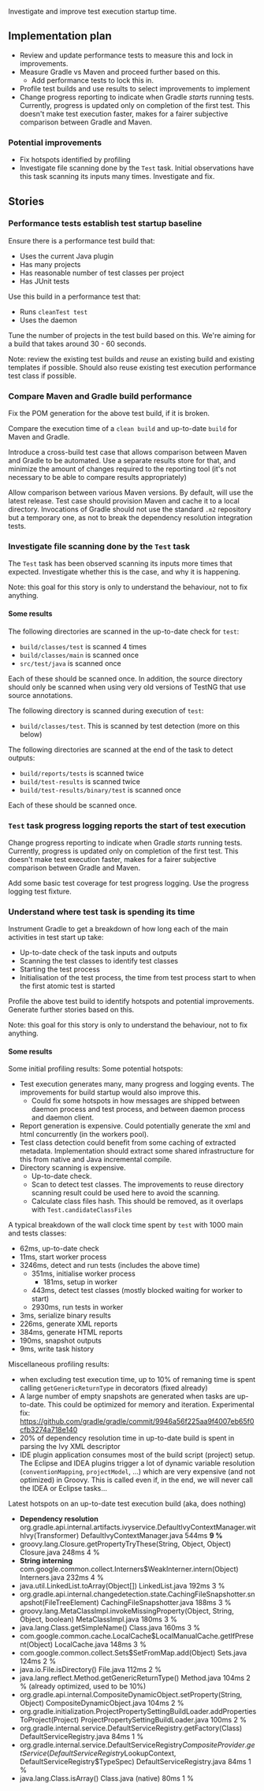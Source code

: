 Investigate and improve test execution startup time.

## Implementation plan

- Review and update performance tests to measure this and lock in improvements.
- Measure Gradle vs Maven and proceed further based on this.
    - Add performance tests to lock this in.
- Profile test builds and use results to select improvements to implement
- Change progress reporting to indicate when Gradle _starts_ running tests. Currently, progress is updated only on completion of the first test.
  This doesn't make test execution faster, makes for a fairer subjective comparison between Gradle and Maven.

### Potential improvements

- Fix hotspots identified by profiling
- Investigate file scanning done by the `Test` task. Initial observations have this task scanning its inputs many times. Investigate and fix.

## Stories

### Performance tests establish test startup baseline

Ensure there is a performance test build that:

- Uses the current Java plugin
- Has many projects
- Has reasonable number of test classes per project
- Has JUnit tests

Use this build in a performance test that:

- Runs `cleanTest test`
- Uses the daemon

Tune the number of projects in the test build based on this. We're aiming for a build that takes around 30 - 60 seconds.

Note: review the existing test builds and _reuse_ an existing build and existing templates if possible. Should also reuse existing test execution performance test class if possible.

### Compare Maven and Gradle build performance

Fix the POM generation for the above test build, if it is broken.

Compare the execution time of a `clean build` and up-to-date `build` for Maven and Gradle.

Introduce a cross-build test case that allows comparison between Maven and Gradle to be automated. Use a separate results store for that, and minimize the amount of changes required to the reporting tool (it's not necessary to be able to compare results appropriately)

Allow comparison between various Maven versions. By default, will use the latest release. Test case should provision Maven and cache it to a local directory. Invocations of Gradle should not use the standard `.m2` repository but a temporary one, as not to break the dependency resolution integration tests.

### Investigate file scanning done by the `Test` task

The `Test` task has been observed scanning its inputs more times that expected. Investigate whether this is the case, and why it is happening.

Note: this goal for this story is only to understand the behaviour, not to fix anything.

#### Some results

The following directories are scanned in the up-to-date check for `test`:

- `build/classes/test` is scanned 4 times
- `build/classes/main` is scanned once
- `src/test/java` is scanned once

Each of these should be scanned once. In addition, the source directory should only be scanned when using very old versions of TestNG that use source annotations.

The following directory is scanned during execution of `test`:

- `build/classes/test`. This is scanned by test detection (more on this below)

The following directories are scanned at the end of the task to detect outputs:

- `build/reports/tests` is scanned twice
- `build/test-results` is scanned twice
- `build/test-results/binary/test` is scanned once

Each of these should be scanned once.

### `Test` task progress logging reports the start of test execution

Change progress reporting to indicate when Gradle _starts_ running tests. Currently, progress is updated only on completion of the first test.
This doesn't make test execution faster, makes for a fairer subjective comparison between Gradle and Maven.

Add some basic test coverage for test progress logging. Use the progress logging test fixture.

### Understand where test task is spending its time

Instrument Gradle to get a breakdown of how long each of the main activities in test start up take:

- Up-to-date check of the task inputs and outputs
- Scanning the test classes to identify test classes
- Starting the test process
- Initialisation of the test process, the time from test process start to when the first atomic test is started

Profile the above test build to identify hotspots and potential improvements. Generate further stories based on this.

Note: this goal for this story is only to understand the behaviour, not to fix anything.

#### Some results

Some initial profiling results: Some potential hotspots:

- Test execution generates many, many progress and logging events. The improvements for build startup would also improve this.
    - Could fix some hotspots in how messages are shipped between daemon process and test process, and between daemon process and daemon client.
- Report generation is expensive. Could potentially generate the xml and html concurrently (in the workers pool).
- Test class detection could benefit from some caching of extracted metadata. Implementation should extract some shared infrastructure for this from
  native and Java incremental compile.
- Directory scanning is expensive.
    - Up-to-date check.
    - Scan to detect test classes. The improvements to reuse directory scanning result could be used here to avoid the scanning.
    - Calculate class files hash. This should be removed, as it overlaps with `Test.candidateClassFiles`

A typical breakdown of the wall clock time spent by `test` with 1000 main and tests classes:

- 62ms, up-to-date check
- 11ms, start worker process
- 3246ms, detect and run tests (includes the above time)
    - 351ms, initialise worker process
        - 181ms, setup in worker
    - 443ms, detect test classes (mostly blocked waiting for worker to start)
    - 2930ms, run tests in worker
- 3ms, serialize binary results
- 226ms, generate XML reports
- 384ms, generate HTML reports
- 190ms, snapshot outputs
- 9ms, write task history

Miscellaneous profiling results:

- when excluding test execution time, up to 10% of remaning time is spent calling `getGenericReturnType` in decorators (fixed already)
- A large number of empty snapshots are generated when tasks are up-to-date. This could be optimized for memory and iteration. Experimental fix: https://github.com/gradle/gradle/commit/9946a56f225aa9f4007eb65f0cfb3274a718e140
- 20% of dependency resolution time in up-to-date build is spent in parsing the Ivy XML descriptor
- IDE plugin application consumes most of the build script (project) setup. The Eclipse and IDEA plugins trigger a lot of dynamic variable resolution (`conventionMapping`, `projectModel`, ...) which are very expensive (and not optimized) in Groovy. This is called even if, in the end, we will never call the IDEA or Eclipse tasks...

Latest hotspots on an up-to-date test execution build (aka, does nothing)

- **Dependency resolution** org.gradle.api.internal.artifacts.ivyservice.DefaultIvyContextManager.withIvy(Transformer) DefaultIvyContextManager.java 544ms	**9 %**
- groovy.lang.Closure.getPropertyTryThese(String, Object, Object) Closure.java 248ms	4 %
- **String interning** com.google.common.collect.Interners$WeakInterner.intern(Object) Interners.java 232ms	4 %
- java.util.LinkedList.toArray(Object[]) LinkedList.java 192ms	3 %
- org.gradle.api.internal.changedetection.state.CachingFileSnapshotter.snapshot(FileTreeElement) CachingFileSnapshotter.java 188ms	3 %
- groovy.lang.MetaClassImpl.invokeMissingProperty(Object, String, Object, boolean) MetaClassImpl.java 180ms	3 %
- java.lang.Class.getSimpleName() Class.java 160ms	3 %
- com.google.common.cache.LocalCache$LocalManualCache.getIfPresent(Object) LocalCache.java 148ms	3 %
- com.google.common.collect.Sets$SetFromMap.add(Object) Sets.java 124ms	2 %
- java.io.File.isDirectory() File.java 112ms	2 %
- java.lang.reflect.Method.getGenericReturnType() Method.java 104ms	2 % (already optimized, used to be 10%)
- org.gradle.api.internal.CompositeDynamicObject.setProperty(String, Object) CompositeDynamicObject.java 104ms	2 %
- org.gradle.initialization.ProjectPropertySettingBuildLoader.addPropertiesToProject(Project) ProjectPropertySettingBuildLoader.java 100ms	2 %
- org.gradle.internal.service.DefaultServiceRegistry.getFactory(Class) DefaultServiceRegistry.java 84ms	1 %
- org.gradle.internal.service.DefaultServiceRegistry$CompositeProvider.getService(DefaultServiceRegistry$LookupContext, DefaultServiceRegistry$TypeSpec) DefaultServiceRegistry.java 84ms	1 %
- java.lang.Class.isArray() Class.java (native) 80ms	1 %
